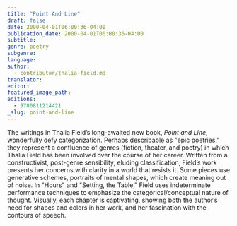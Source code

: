```yaml
---
title: "Point And Line"
draft: false
date: 2000-04-01T06:00:36-04:00
publication_date: 2000-04-01T06:00:36-04:00
subtitle:
genre: poetry
subgenre:
language:
author:
  - contributor/thalia-field.md
translator:
editor:
featured_image_path:
editions:
  - 9780811214421
_slug: point-and-line
---
```


The writings in Thalia Field’s long-awaited new book, _Point and Line_, wonderfully defy categorization. Perhaps describable as "epic poetries," they represent a confluence of genres (fiction, theater, and poetry) in which Thalia Field has been involved over the course of her career. Written from a constructivist, post-genre sensibility, eluding classification, Field’s work presents her concerns with clarity in a world that resists it. Some pieces use generative schemes, portraits of mental shapes, which create meaning out of noise. In "Hours" and "Setting, the Table," Field uses indeterminate performance techniques to emphasize the categorical/conceptual nature of thought. Visually, each chapter is captivating, showing both the author’s need for shapes and colors in her work, and her fascination with the contours of speech.

